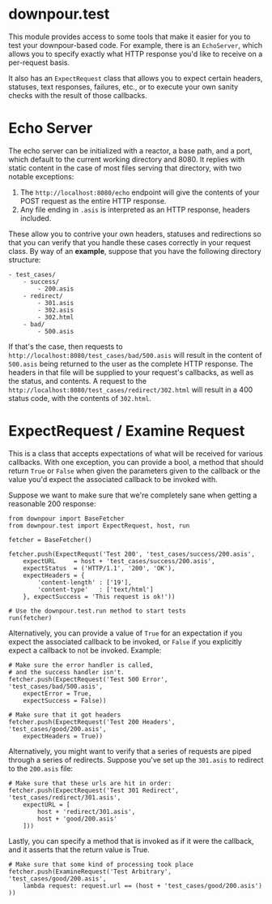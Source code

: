 downpour.test
=============

This module provides access to some tools that make it easier for you
to test your downpour-based code. For example, there is an `EchoServer`,
which allows you to specify exactly what HTTP response you'd like to 
receive on a per-request basis.

It also has an `ExpectRequest` class that allows you to expect certain
headers, statuses, text responses, failures, etc., or to execute your
own sanity checks with the result of those callbacks.

Echo Server
===========

The echo server can be initialized with a reactor, a base path, and a 
port, which default to the current working directory and 8080. It replies
with static content in the case of most files serving that directory,
with two notable exceptions:

1. The `http://localhost:8080/echo` endpoint will give the contents of your
	POST request as the entire HTTP response.
2. Any file ending in `.asis` is interpreted as an HTTP response, headers
	included.

These allow you to contrive your own headers, statuses and redirections
so that you can verify that you handle these cases correctly in your request
class. By way of an __example__, suppose that you have the following 
directory structure:

	- test_cases/
		- success/
			- 200.asis
		- redirect/
			- 301.asis
			- 302.asis
			- 302.html
		- bad/
			- 500.asis

If that's the case, then requests to `http://localhost:8080/test_cases/bad/500.asis`
will result in the content of `500.asis` being returned to the user as the
complete HTTP response. The headers in that file will be supplied to your
request's callbacks, as well as the status, and contents. A request to the
`http://localhost:8080/test_cases/redirect/302.html` will result in a 400 
status code, with the contents of `302.html`.

ExpectRequest / Examine Request
===============================

This is a class that accepts expectations of what will be received for 
various callbacks. With one exception, you can provide a bool, a method that
should return `True` or `False` when given the parameters given to the callback
or the value you'd expect the associated callback to be invoked with.

Suppose we want to make sure that we're completely sane when getting a reasonable
200 response:

	from downpour import BaseFetcher
	from downpour.test import ExpectRequest, host, run
	
	fetcher = BaseFetcher()
	
	fetcher.push(ExpectRequst('Test 200', 'test_cases/success/200.asis',
		expectURL     = host + 'test_cases/success/200.asis',
		expectStatus  = ('HTTP/1.1', '200', 'OK'),
		expectHeaders = {
			'content-length' : ['19'],
			'content-type'   : ['text/html']
		}, expectSuccess = 'This request is ok!'))
	
	# Use the downpour.test.run method to start tests
	run(fetcher)

Alternatively, you can provide a value of `True` for an expectation if you
expect the associated callback to be invoked, or `False` if you explicitly
expect a callback to not be invoked. Example:

	# Make sure the error handler is called,
	# and the success handler isn't.
	fetcher.push(ExpectRequest('Test 500 Error', 'test_cases/bad/500.asis',
		expectError = True,
		expectSuccess = False))
	
	# Make sure that it got headers
	fetcher.push(ExpectRequest('Test 200 Headers', 'test_cases/good/200.asis', 
		expectHeaders = True))

Alternatively, you might want to verify that a series of requests are piped
through a series of redirects. Suppose you've set up the `301.asis` to redirect
to the `200.asis` file:

	# Make sure that these urls are hit in order:
	fetcher.push(ExpectRequest('Test 301 Redirect', 'test_cases/redirect/301.asis',
		expectURL = [
			host + 'redirect/301.asis',
			host + 'good/200.asis'
		]))

Lastly, you can specify a method that is invoked as if it were the callback,
and it asserts that the return value is True.

	# Make sure that some kind of processing took place
	fetcher.push(ExamineRequest('Test Arbitrary', 'test_cases/good/200.asis',
		lambda request: request.url == (host + 'test_cases/good/200.asis')
	))
